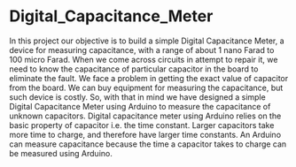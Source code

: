 # Digital_Capacitance_Meter
In this project our objective is to build a simple Digital Capacitance Meter, a device for measuring capacitance, with a range of about 1 nano Farad to 100 micro Farad. When we come across circuits in attempt to repair it, we need to know the capacitance of particular capacitor in the board to eliminate the fault. We face a problem in getting the exact value of capacitor from the board. We can buy equipment for measuring the capacitance, but such device is costly. So, with that in mind we have designed a simple Digital Capacitance Meter using Arduino to measure the capacitance of unknown capacitors. Digital capacitance meter using Arduino relies on the basic property of capacitor i.e. the time constant. Larger capacitors take more time to charge, and therefore have larger time constants. An Arduino can measure capacitance because the time a capacitor takes to charge can be measured using Arduino.
